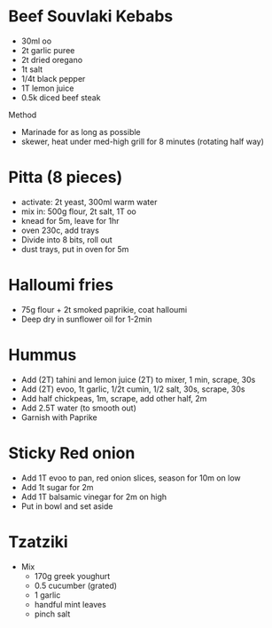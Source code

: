 # Beef Souvlaki Kebabs

* 30ml oo
* 2t garlic puree
* 2t dried oregano
* 1t salt
* 1/4t black pepper
* 1T lemon juice
* 0.5k diced beef steak

Method

* Marinade for as long as possible
* skewer, heat under med-high grill for 8 minutes (rotating half way)

# Pitta (8 pieces)

* activate: 2t yeast, 300ml warm water
* mix in: 500g flour, 2t salt, 1T oo
* knead for 5m, leave for 1hr
* oven 230c, add trays
* Divide into 8 bits, roll out
* dust trays, put in oven for 5m

# Halloumi fries

* 75g flour + 2t smoked paprikie, coat halloumi
* Deep dry in sunflower oil for 1-2min

# Hummus

- Add (2T) tahini and lemon juice (2T) to mixer, 1 min, scrape, 30s
- Add (2T) evoo, 1t garlic, 1/2t cumin, 1/2 salt, 30s, scrape, 30s
- Add half chickpeas, 1m, scrape, add other half, 2m
- Add 2.5T water (to smooth out)
- Garnish with Paprike

# Sticky Red onion 

- Add 1T evoo to pan, red onion slices, season for 10m on low
- Add 1t sugar for 2m
- Add 1T balsamic vinegar for 2m on high 
- Put in bowl and set aside

# Tzatziki

- Mix
  - 170g greek youghurt
  - 0.5 cucumber (grated)
  - 1 garlic
  - handful mint leaves
  - pinch salt
